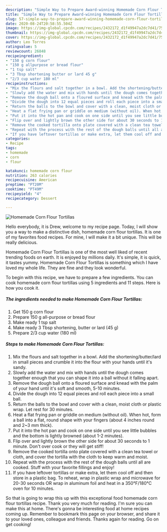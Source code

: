 ```yaml
---
description: "Simple Way to Prepare Award-winning Homemade Corn Flour Tortillas"
title: "Simple Way to Prepare Award-winning Homemade Corn Flour Tortillas"
slug: 57-simple-way-to-prepare-award-winning-homemade-corn-flour-tortillas
date: 2020-08-24T20:58:55.504Z
image: https://img-global.cpcdn.com/recipes/2432172_d1f49947a2dc7d41/751x532cq70/homemade-corn-flour-tortillas-recipe-main-photo.jpg
thumbnail: https://img-global.cpcdn.com/recipes/2432172_d1f49947a2dc7d41/751x532cq70/homemade-corn-flour-tortillas-recipe-main-photo.jpg
cover: https://img-global.cpcdn.com/recipes/2432172_d1f49947a2dc7d41/751x532cq70/homemade-corn-flour-tortillas-recipe-main-photo.jpg
author: Leo Torres
ratingvalue: 5
reviewcount: 26848
recipeingredient:
- "150 g corn flour"
- "150 g allpurpose or bread flour"
- "1 tsp salt"
- "3 Tbsp shortening butter or lard 45 g"
- "2/3 cup water 180 ml"
recipeinstructions:
- "Mix the flours and salt together in a bowl. Add the shortening/butter/lard in small pieces and crumble it into the flour with your hands until it&#39;s sandy."
- "Slowly add the water and mix with hands until the dough comes together enough that you can shape it into a ball without it falling apart."
- "Remove the dough ball onto a floured surface and knead with the palm of your hand until it&#39;s soft and smooth, 5-10 minutes."
- "Divide the dough into 12 equal pieces and roll each piece into a small ball."
- "Return the balls to the bowl and cover with a clean, moist cloth or plastic wrap. Let rest for 30 minutes."
- "Heat a flat frying pan or griddle on medium (without oil). When hot, form a ball into a flat, round shape with your fingers (about 4 inches round and 2~3 mm thick)."
- "Put it into the hot pan and cook on one side until you see little bubbles and the bottom is lightly browned (about 1-2 minutes)."
- "Flip over and lightly brown the other side for about 30 seconds to 1 minute. Don&#39;t over cook or they will get stiff!"
- "Remove the cooked tortilla onto plate covered with a clean tea towel or cloth, and cover the tortilla with the cloth to keep warm and moist."
- "Repeat with the process with the rest of the dough balls until all are cooked. Stuff with your favorite fillings and enjoy!"
- "If you have leftover tortillas or make extra, let them cool off and then store in a plastic bag. To reheat, wrap in plastic wrap and microwave for 20-30 seconds OR wrap in aluminum foil and heat in a 350°F/180°C oven for 10 minutes."
categories:
- Recipe
tags:
- homemade
- corn
- flour

katakunci: homemade corn flour 
nutrition: 263 calories
recipecuisine: American
preptime: "PT20M"
cooktime: "PT49M"
recipeyield: "4"
recipecategory: Dessert

---
```



![Homemade Corn Flour Tortillas](https://img-global.cpcdn.com/recipes/2432172_d1f49947a2dc7d41/751x532cq70/homemade-corn-flour-tortillas-recipe-main-photo.jpg)

Hello everybody, it is Drew, welcome to my recipe page. Today, I will show you a way to make a distinctive dish, homemade corn flour tortillas. It is one of my favorites food recipes. For mine, I will make it a bit unique. This will be really delicious.



Homemade Corn Flour Tortillas is one of the most well liked of recent trending foods on earth. It is enjoyed by millions daily. It's simple, it is quick, it tastes yummy. Homemade Corn Flour Tortillas is something which I have loved my whole life. They are fine and they look wonderful.


To begin with this recipe, we have to prepare a few ingredients. You can cook homemade corn flour tortillas using 5 ingredients and 11 steps. Here is how you cook it.

<!--inarticleads1-->

##### The ingredients needed to make Homemade Corn Flour Tortillas:

1. Get 150 g corn flour
1. Prepare 150 g all-purpose or bread flour
1. Make ready 1 tsp salt
1. Make ready 3 Tbsp shortening, butter or lard (45 g)
1. Prepare 2/3 cup water (180 ml)




<!--inarticleads2-->

##### Steps to make Homemade Corn Flour Tortillas:

1. Mix the flours and salt together in a bowl. Add the shortening/butter/lard in small pieces and crumble it into the flour with your hands until it&#39;s sandy.
1. Slowly add the water and mix with hands until the dough comes together enough that you can shape it into a ball without it falling apart.
1. Remove the dough ball onto a floured surface and knead with the palm of your hand until it&#39;s soft and smooth, 5-10 minutes.
1. Divide the dough into 12 equal pieces and roll each piece into a small ball.
1. Return the balls to the bowl and cover with a clean, moist cloth or plastic wrap. Let rest for 30 minutes.
1. Heat a flat frying pan or griddle on medium (without oil). When hot, form a ball into a flat, round shape with your fingers (about 4 inches round and 2~3 mm thick).
1. Put it into the hot pan and cook on one side until you see little bubbles and the bottom is lightly browned (about 1-2 minutes).
1. Flip over and lightly brown the other side for about 30 seconds to 1 minute. Don&#39;t over cook or they will get stiff!
1. Remove the cooked tortilla onto plate covered with a clean tea towel or cloth, and cover the tortilla with the cloth to keep warm and moist.
1. Repeat with the process with the rest of the dough balls until all are cooked. Stuff with your favorite fillings and enjoy!
1. If you have leftover tortillas or make extra, let them cool off and then store in a plastic bag. To reheat, wrap in plastic wrap and microwave for 20-30 seconds OR wrap in aluminum foil and heat in a 350°F/180°C oven for 10 minutes.




So that is going to wrap this up with this exceptional food homemade corn flour tortillas recipe. Thank you very much for reading. I'm sure you can make this at home. There's gonna be interesting food at home recipes coming up. Remember to bookmark this page on your browser, and share it to your loved ones, colleague and friends. Thanks again for reading. Go on get cooking!
